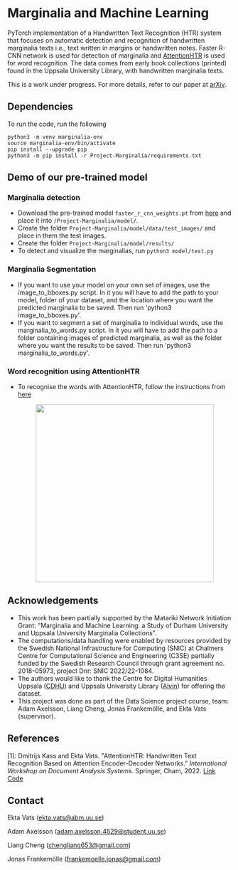 # Marginalia and Machine Learning

PyTorch implementation of a Handwritten Text Recognition (HTR) system that focuses on automatic detection and recognition of handwritten marginalia texts i.e., text written in margins or handwritten notes. Faster R-CNN network is used for detection of marginalia and [AttentionHTR](https://github.com/dmitrijsk/AttentionHTR) is used for word recognition. The data comes from early book collections (printed) found in the Uppsala University Library, with handwritten marginalia texts.

This is a work under progress. For more details, refer to our paper at [arXiv](https://arxiv.org/pdf/2303.05929.pdf).

## Dependencies 

To run the code, run the following

```
python3 -m venv marginalia-env
source marginalia-env/bin/activate
pip install --upgrade pip
python3 -m pip install -r Project-Marginalia/requirements.txt
```


## Demo of our pre-trained model

### Marginalia detection
* Download the pre-trained model `faster_r_cnn_weights.pt` from [here](https://drive.google.com/drive/folders/1k2CxBbIyVp_7iq5-vQgBsP5nOtMSlSIj?usp=sharing) and place it into `/Project-Marginalia/model/`.
* Create the folder `Project-Marginalia/model/data/test_images/` and place in them the test images.
* Create the folder `Project-Marginalia/model/results/`
* To detect and visualize the marginalias, run ```python3 model/test.py```

### Marginalia Segmentation
* If you want to use your model on your own set of images, use the image_to_bboxes.py script. In it you will have to add the path to your model, folder of your dataset, and the location where you want the predicted marginalia to be saved. Then run 'python3 image_to_bboxes.py'.
* If you want to segment a set of marginalia to individual words, use the marginalia_to_words.py script. In it you will have to add the path to a folder containing images of predicted marginalia, as well as the folder where you want the results to be saved. Then run 'python3 marginalia_to_words.py'.

### Word recognition using AttentionHTR
* To recognise the words with AttentionHTR, follow the instructions from [here](https://github.com/dmitrijsk/AttentionHTR)

  <center><img src="https://user-images.githubusercontent.com/73716649/224288003-be1a65da-8e85-438b-b78a-ce5662fbf5f3.png" height="400" > 
 

## Acknowledgements
* This work has been partially supported by the Matariki Network Initiation Grant: "Marginalia and Machine Learning: a Study of Durham University and Uppsala University Marginalia Collections".
* The computations/data handling were enabled by resources provided by the Swedish National Infrastructure for Computing (SNIC) at Chalmers Centre for Computational Science and Engineering (C3SE) partially funded by the Swedish Research Council through grant agreement no. 2018-05973, project Dnr: SNIC 2022/22-1084.
* The authors would like to thank the Centre for Digital Humanities Uppsala ([CDHU](https://www.abm.uu.se/cdhu-eng)) and Uppsala University Library ([Alvin](https://www.alvin-portal.org/alvin/view.jsf?pid=alvin-organisation%3A16&dswid=-1828)) for offering the dataset.
* This project was done as part of the Data Science project course, team: Adam Axelsson, Liang Cheng, Jonas Frankemölle, and Ekta Vats (supervisor).


## References
[1]: Dmitrijs Kass and Ekta Vats. "AttentionHTR: Handwritten Text Recognition Based on Attention Encoder-Decoder Networks." *International Workshop on Document Analysis Systems*. Springer, Cham, 2022. [Link](https://link.springer.com/chapter/10.1007/978-3-031-06555-2_34) [Code](https://github.com/dmitrijsk/AttentionHTR)

## Contact

Ekta Vats (ekta.vats@abm.uu.se)

Adam Axelsson (adam.axelsson.4529@student.uu.se)

Liang Cheng (chengliang653@gmail.com)

Jonas Frankemölle (frankemoelle.jonas@gmail.com)
